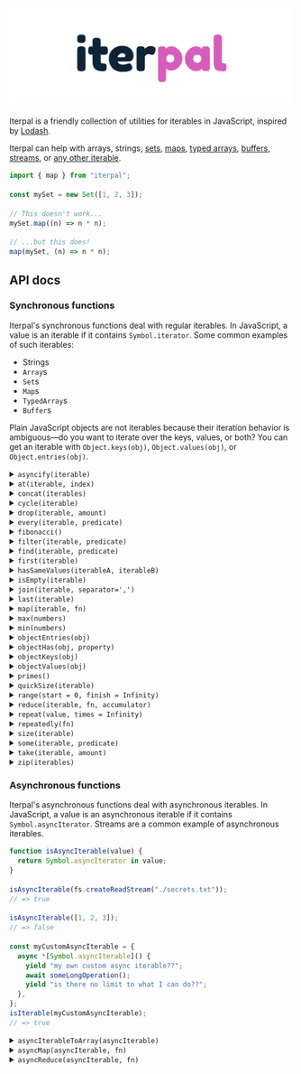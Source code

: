# [![Iterpal](media/iterpal_logo.png)](https://github.com/EvanHahn/iterpal)

Iterpal is a friendly collection of utilities for iterables in JavaScript, inspired by [Lodash](https://lodash.com/).

Iterpal can help with arrays, strings, [sets](https://developer.mozilla.org/en-US/docs/Web/JavaScript/Reference/Global_Objects/Set), [maps](https://developer.mozilla.org/en-US/docs/Web/JavaScript/Reference/Global_Objects/Map), [typed arrays](https://developer.mozilla.org/en-US/docs/Web/JavaScript/Reference/Global_Objects/TypedArray), [buffers](https://nodejs.org/api/buffer.html#buffer_buffer), [streams](https://nodejs.org/api/stream.html), or [any other iterable](https://developer.mozilla.org/en-US/docs/Web/JavaScript/Reference/Iteration_protocols#The_iterable_protocol).

```js
import { map } from "iterpal";

const mySet = new Set([1, 2, 3]);

// This doesn't work...
mySet.map((n) => n * n);

// ...but this does!
map(mySet, (n) => n * n);
```

## API docs

### Synchronous functions

Iterpal's synchronous functions deal with regular iterables. In JavaScript, a value is an iterable if it contains `Symbol.iterator`. Some common examples of such iterables:

- Strings
- `Array`s
- `Set`s
- `Map`s
- `TypedArray`s
- `Buffer`s

Plain JavaScript objects are not iterables because their iteration behavior is ambiguous—do you want to iterate over the keys, values, or both? You can get an iterable with `Object.keys(obj)`, `Object.values(obj)`, or `Object.entries(obj)`.

<details>
<summary><code>asyncify(iterable)</code></summary>

Converts a synchronous iterable to an asynchronous one.

```js
const asyncify = require("iterpal/asyncify");

asyncify([1, 2, 3, 4]);
// => Asynchronous iterable yielding 1, 2, 3, 4
```

</details>

<details>
<summary><code>at(iterable, index)</code></summary>

Returns the nth element from an iterable. Returns `undefined` if the index is out of range.

```js
const at = require("iterpal/at");

at(new Set(["hello", "world"]), 0);
// => 'hello'

at(["hello", "world"], 1);
// => 'world'

at(new Set(["hello", "world"]), 2);
// => undefined
```

</details>

<details>
<summary><code>concat(iterables)</code></summary>

Concatenates multiple iterables, returning a new iterable.

```js
const concat = require("iterpal/concat");

const myArray = [1, 2, 3];
const mySet = new Set([4, 5, 6]);
const myMap = new Map([
  ["bing", "bong"],
  ["foo", "boo"],
]);

concat([myArray, mySet, myMap]);
// => Iterable yielding 1, 2, 3, 4, 5, 6, ['bing', 'bong'], ['foo', 'boo']

concat(myMap);
// => Iterable yielding 'bing', 'bong', 'foo', 'boo'

const asArray = [...concat([myArray, mySet, myMap])];
// => [1, 2, 3, 4, 5, 6, ['bing', 'bong'], ['foo', 'boo']]
```

</details>

<details>
<summary><code>cycle(iterable)</code></summary>

Returns an infinite iterable that "cycles" over `iterable`.

```js
const cycle = require("iterpal/cycle");

cycle([1, 2, 3]);
// => Iterable yielding 1, 2, 3, 1, 2, 3, 1, 2, 3, 1, 2 ...
```

</details>

<details>
<summary><code>drop(iterable, amount)</code></summary>

Returns an iterable with the first `amount` elements removed.

```js
const drop = require("iterpal/drop");

drop(new Set(["hello", "to", "the", "world!"]), 2);
// => Iterable yielding 'the', 'world'

drop(new Set(["hello", "to", "the", "world!"]), 4);
// => Empty iterable
```

</details>

<details>
<summary><code>every(iterable, predicate)</code></summary>

Returns `true` if `predicate(value)` returns true for every value in `iterable`, and false otherwise. Returns `true` for an empty iterable.

```js
const every = require("iterpal/every");

function isEven(n) {
  return n % 2 === 0;
}

const mySet = new Set([2, 4, 6, 8]);
every(mySet, isEven);
// => true

every([2, 3, 4], isEven);
// => false

every([], () => false);
// => true
```

</details>

<details>
<summary><code>fibonacci()</code></summary>

Returns an iterable yielding the Fibonacci sequence, starting with 1.

```js
const fibonacci = require("iterpal/fibonacci");

fibonacci();
// => Iterable yielding 1, 1, 2, 3, 5, 8, 13...
```

</details>

<details>
<summary><code>filter(iterable, predicate)</code></summary>

Returns a new iterable which iterates over `iterable`, yielding when `predicate(value)` returns a truthy value.

The predicate function is invoked with one argument: the current value.

```js
const filter = require("iterpal/filter");

function isEven(n) {
  return n % 2 === 0;
}

const mySet = new Set([1, 2, 3, 4, 5, 6]);

filter(mySet, isEven);
// => Iterable yielding 2, 4, 6

const asArray = [...filter(mySet, isEven)];
// => [2, 4, 6]
```

</details>

<details>
<summary><code>find(iterable, predicate)</code></summary>

Iterates over `iterable`, returning the first element `predicate(value)` returns truthy for. Returns `undefined` if no value is found.

```js
const find = require("iterpal/find");

function isEven(n) {
  return n % 2 === 0;
}

find(new Set([1, 3, 4, 5]), isEven);
// => 4

find([1, 3, 5, 7], isEven);
// => undefined

find([], isEven);
// => undefined
```

</details>

<details>
<summary><code>first(iterable)</code></summary>

Returns the first value in an iterable. Returns `undefined` if the iterable is empty.

```js
const first = require("iterpal/first");

first(new Set(["hello", "world"]));
// => 'hello'

first([10, 11, 12]);
// => 10

first(new Map());
// => undefined
```

</details>

<details>
<summary><code>hasSameValues(iterableA, iterableB)</code></summary>

If `iterableA` and `iterableB` have the same lengths and values, returns `true`. Otherwise, returns `false`. Equality is determined with `Object.is`.

```js
const hasSameValues = require("iterpal/hasSameValues");

hasSameValues([9, 8, 7], [7, 8, 9]);
// => true

hasSameValues([9, 8, 7], [9, 10, 11]);
// => false

hasSameValues([9, 8, 7], new Set([7, 9, 8]));
// => true

hasSameValues([], new Set([]));
// => true
```

</details>

<details>
<summary><code>isEmpty(iterable)</code></summary>

Returns `true` if `iterable` has no elements, and `false` otherwise.

```js
const isEmpty = require("iterpal/isEmpty");

isEmpty(new Set());
// => true

isEmpty([1, 2, 3]);
// => false
```

</details>

<details>
<summary><code>join(iterable, separator=',')</code></summary>

Converts all elements in `iterable` into a string separated by `separator`.

Like `Array.prototype.join`, `null` and `undefined` are converted to empty strings.

```js
const join = require("iterpal/join");

join(new Set(["hello", "world"]));
// => 'hello,world'

join(new Set(["hello", "world"]), " and ");
// => 'hello and world'

join([1, undefined, 2, null, 3]);
// => '1,,2,,3'

join(new Map());
// => ''
```

</details>

<details>
<summary><code>last(iterable)</code></summary>

Iterates over `iterable`, returning the final value. Returns `undefined` if the iterable is empty.

If you know the type of `iterable` and it has a `length` or `size` property, you should use that instead because it is faster.

```js
const last = require("iterpal/last");

last(new Set(["hello", "world"]));
// => 'world'

last([10, 11, 12]);
// => 12

last(new Map());
// => undefined
```

</details>

<details>
<summary><code>map(iterable, fn)</code></summary>

Returns a new iterable which iterates over `iterable`, yielding `fn(value)` for each value.

`fn` is invoked with one argument: the current value.

```js
const map = require("iterpal/map");

function square(n) {
  return n * n;
}

const mySet = new Set([1, 2, 3]);

map(mySet, square);
// => Iterable yielding 1, 4, 9

const asArray = [...map(mySet, square)];
// => [1, 4, 9]
```

</details>

<details>
<summary><code>max(numbers)</code></summary>

Returns the largest number in the iterable `numbers`. Returns `undefined` if `numbers` is an empty iterable.

```js
const max = require("iterpal/max");

max(new Set([9, 3, 1]));
// => 9

max([Infinity, 1, 2]);
// => Infinity
```

</details>

<details>
<summary><code>min(numbers)</code></summary>

Returns the smallest number in the iterable `numbers`. Returns `undefined` if `numbers` is an empty iterable.

```js
const min = require("iterpal/min");

min(new Set([9, 3, 1]));
// => 1
```

</details>

<details>
<summary><code>objectEntries(obj)</code></summary>

Returns an iterable, yielding `[key, value]` for each entry in the object. An iterable version of `Object.entries`.

```js
const objectEntries = require("iterpal/objectEntries");

objectEntries({
  bing: "bong",
  foo: "boo",
});
// => Iterable yielding ['bing', 'bong'], ['foo', 'boo']

objectEntries({});
// => Empty iterable
```

</details>

<details>
<summary><code>objectHas(obj, property)</code></summary>

An internal utility method exposed for public use. Returns true if `property` is an own-property of `obj`, false otherwise. You can use this instead of `Object.prototype.hasOwnProperty`.

```js
const objectHas = require("iterpal/objectHas");

objectHas({ foo: "bar" }, "foo");
// => true

objectHas({ foo: "bar" }, "baz");
// => false

objectHas({ foo: "bar" }, "hasOwnProperty");
// => false
```

</details>

<details>
<summary><code>objectKeys(obj)</code></summary>

Returns an iterable, yielding each key in the object. An iterable version of `Object.keys`.

```js
const objectKeys = require("iterpal/objectKeys");

objectKeys({
  bing: 1,
  bong: 2,
});
// => Iterable yielding 'bing', 'bong'

objectKeys({});
// => Empty iterable
```

</details>

<details>
<summary><code>objectValues(obj)</code></summary>

Returns an iterable, yielding each value in the object. An iterable version of `Object.values`.

```js
const objectValues = require("iterpal/objectValues");

objectValues({
  bing: 1,
  bong: 2,
});
// => Iterable yielding 1, 2

objectValues({});
// => Empty iterable
```

</details>

<details>
<summary><code>primes()</code></summary>

Returns an iterable, yielding each prime integer.

```js
const primes = require("iterpal/primes");
const take = require("iterpal/take");

primes();
// => Iterable yielding 2, 3, 5, 7, 11, 13, ...

const asArray = [...take(primes(), 100)];
// => [an array of the first 100 prime numbers]
```

</details>

<details>
<summary><code>quickSize(iterable)</code></summary>

Returns the size of the iterable if its size can be determined without iterating, otherwise returns null. Works for arrays, strings, `Set`s, `Map`s, `TypedArray`s, and `ArrayBuffer`s. Notably, doesn't work for "plain" objects with a `length` property.

```js
const quickSize = require("iterpal/quickSize");

quickSize([9, 8, 7]);
// => 3

quickSize("hello");
// => 5

const myCustomIterable = {
  *[Symbol.iterator]() {
    yield "oh";
    yield "yeah";
  },
};
quickSize(myCustomIterable);
// => null
```

</details>

<details>
<summary><code>range(start = 0, finish = Infinity)</code></summary>

Returns an iterable of integers from `start` to `finish`.

```js
const range = require("iterpal/range");

range();
// => Iterable yielding 0, 1, 2, 3, 4, 5...

range(10);
// => Iterable yielding 10, 11, 12, 13, 14, 15...

range(6, 9);
// => Iterable yielding 6, 7, 8

const asArray = [...range(6, 9)];
// => [6, 7, 8]
```

</details>

<details>
<summary><code>reduce(iterable, fn, accumulator)</code></summary>

Reduces `iterable` to a single value. On each iteration, calls `fn` with the result so far (starting at `accumulator`) and the current value.

```js
const reduce = require("iterpal/reduce");

function add(a, b) {
  return a + b;
}

reduce(new Set([1, 2, 3]), add, 0);
// => 6

reduce(new Set([1, 2, 3]), add, 10);
// => 16

reduce([], add, 123);
// => 123
```

</details>

<details>
<summary><code>repeat(value, times = Infinity)</code></summary>

Returns an iterable that yields `value`. If `times` is supplied, the length is boundless. If `times` is not supplied, the iterable is infinite.

```js
const repeat = require("iterpal/repeat");

repeat("foo");
// => Iterable yielding 'foo', 'foo', 'foo', 'foo'...

repeat("hi", 5);
// => Iterable yielding 'hi', 'hi', 'hi', 'hi', 'hi'

const asArray = [...repeat("hi", 5)];
// => ['hi', 'hi', 'hi', 'hi', 'hi']
```

</details>

<details>
<summary><code>repeatedly(fn)</code></summary>

Returns an iterable that yields `fn(iterationCount)` every time. Useful when "converting" a function to an iterable.

```js
const repeatedly = require("iterpal/repeatedly");

repeatedly(Math.random);
// => Iterable yielding random numbers

repeatedly((n) => `Iteration #${n + 1}`);
// => Iterable yielding 'Iteration 1', 'Iteration 2', 'Iteration 3' ...
```

</details>

<details>
<summary><code>size(iterable)</code></summary>

Returns the size of an iterable. If you know the type of `iterable` and it has a `length` or `size` property, you should use that instead because it is faster.

```js
const size = require("iterpal/size");

const myArray = ["hello", "world"];
myArray.length === size(myArray);
// => true

const mySet = new Set(["oh", "hello", "there"]);
mySet.size === size(mySet);
// => true

const myCustomIterable = {
  *[Symbol.iterator]() {
    yield "oh";
    yield "yeah";
  },
};
size(myCustomIterable);
// => 2
```

</details>

<details>
<summary><code>some(iterable, predicate)</code></summary>

Returns `true` if `predicate(value)` returns true for any value in `iterable`, and false otherwise. Returns `false` for an empty iterable.

```js
const some = require("iterpal/some");

function isEven(n) {
  return n % 2 === 0;
}

const mySet = new Set([1, 2, 3]);
some(mySet, isEven);
// => true

some([1, 3, 5], isEven);
// => false

some([], () => true);
// => false
```

</details>

<details>
<summary><code>take(iterable, amount)</code></summary>

Returns a new iterable with `amount` elements taken from the beginning.

```js
const take = require("iterpal/take");

take(["hello", "to", "you!"], 2);
// => Iterable yielding 'hello', 'to'

take(["hello", "to", "you!"], 200);
// => Iterable yielding 'hello', 'to', 'you!'
```

</details>

<details>
<summary><code>zip(iterables)</code></summary>

Returns an iterable of arrays. The first array contains the first elements of each of the input iterables, the second contains the second elements of each input iterable, and so on. Useful when constructing `Map`s.

```js
const zip = require("iterpal/zip");
const range = require("iterpal/range");

const everyPositiveInteger = range(1);
const smallSet = new Set(["hello", "world"]);
const primes = [2, 3, 5, 7, 11];

zip([smallSet, everyPositiveInteger]);
// => Iterable yielding ['hello', 1], ['world', 2]

new Map(zip([smallSet, everyPositiveInteger]));
// => Map { 'hello' => 1, 'world' => 2 }

zip([smallSet, primes, everyPositiveInteger]);
// => Iterable yielding ['hello', 2, 1], ['world', 3, 2]

zip([everyPositiveInteger, smallSet]);
// => Infinite iterable yielding [1, 'hello'], [2, 'world'], [3, undefined], [4, undefined], ...
```

</details>

### Asynchronous functions

Iterpal's asynchronous functions deal with asynchronous iterables. In JavaScript, a value is an asynchronous iterable if it contains `Symbol.asyncIterator`. Streams are a common example of asynchronous iterables.

```js
function isAsyncIterable(value) {
  return Symbol.asyncIterator in value;
}

isAsyncIterable(fs.createReadStream("./secrets.txt"));
// => true

isAsyncIterable([1, 2, 3]);
// => false

const myCustomAsyncIterable = {
  async *[Symbol.asyncIterable]() {
    yield "my own custom async iterable??";
    await someLongOperation();
    yield "is there no limit to what I can do??";
  },
};
isIterable(myCustomAsyncIterable);
// => true
```

<details>
<summary><code>asyncIterableToArray(asyncIterable)</code></summary>

Turns an asynchronous iterable (such as a stream) into an array. Returns a `Promise` that resolves to an array.

```js
const asyncIterableToArray = require("iterpal/asyncIterableToArray");
const fs = require("fs");

async function readSecrets() {
  const secretsStream = fs.createReadStream("./secrets.txt", "utf8");
  await asyncIterableToArray(secretsStream);
  // => [an array of chunks of the the file]
}
```

</details>

<details>
<summary><code>asyncMap(asyncIterable, fn)</code></summary>

Returns a new asynchronous iterable which iterates over `asyncIterable`, yielding `fn(value)` for each value. If `fn` returns a Promise, it will be awaited.

```js
const asyncMap = require("iterpal/asyncMap");

const someNumbers = {
  async *[Symbol.asyncIterator]() {
    yield 1;
    yield 2;
    yield 3;
  },
};

const square = (n) => n * n;
const doubleAsync = (n) => Promise.resolve(n + n);

asyncMap(someNumbers, square);
// => Async iterable yielding 1, 4, 9

asyncMap(someNumbers, doubleAsync);
// => Async iterable yielding 2, 4, 6
```

</details>

<details>
<summary><code>asyncReduce(asyncIterable, fn)</code></summary>

Reduces `asyncIterableToArray` to a single value. On each iteration, calls `fn` with the result so far (starting at `accumulator`) and the current value. If `fn` returns a `Promise`, it is awaited.

Returns a `Promise`.

```js
const asyncReduce = require("iterpal/asyncReduce");
const fs = require("fs");

function concatBuffers(a, b) {
  return Buffer.concat([a, b]);
}

async function readSecrets() {
  const secretsStream = fs.createReadStream("./secrets.txt");
  await asyncReduce(secretsStream, concatBuffers, Buffer.alloc(0));
  // => <Buffer 12 34 56 ...>
}
```

</details>
